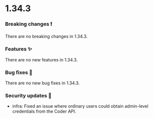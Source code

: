 # 1.34.3

### Breaking changes ❗

There are no breaking changes in 1.34.3.

### Features ✨

There are no new features in 1.34.3.

### Bug fixes 🐛

There are no new bug fixes in 1.34.3.

### Security updates 🔐

- infra: Fixed an issue where ordinary users could obtain admin-level
  credentials from the Coder API.
